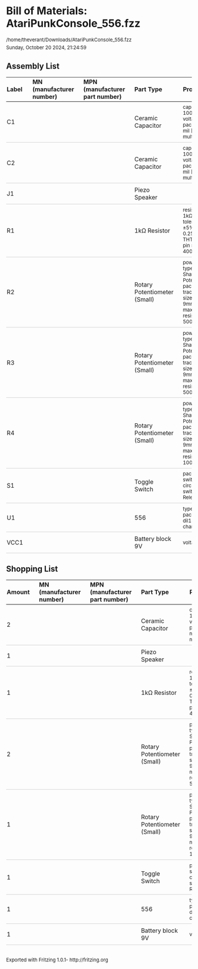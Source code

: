 <!DOCTYPE html PUBLIC "-//W3C//DTD XHTML 1.0 Transitional//EN" "http://www.w3.org/TR/xhtml1/DTD/xhtml1-transitional.dtd">
<html xmlns="http://www.w3.org/1999/xhtml">
<head>
<meta http-equiv="Content-Type" content="text/html; charset=utf-8" />
<title>Fritzing Bill of Materials</title>
<style type="text/css">
.meta {
	font-size: small;
	margin: 0.4em 0;
}
table {
	border-collapse: collapse;
}
th {
	font-weight: bold;
	text-align: left;
	border-bottom: 1px solid black;
	padding: 0.1em 1.5em 0.2em 0.1em;
}
td {
	border-bottom: 1px solid #CCC;
	padding: 0.5em 1.5em 0.5em 0.1em;
}
.props {
	font-size: smaller;
}
</style>
</head>

<body>
<h1>Bill of Materials: AtariPunkConsole_556.fzz</h1>
<p class="meta">/home/theverant/Downloads/AtariPunkConsole_556.fzz</p>
<p class="meta">Sunday, October 20 2024, 21:24:59</p>

<h2>Assembly List</h2>
<table>

  <thead>
   <tr>
    <th>Label</th>
    <th>MN (manufacturer number)</th>
    <th>MPN (manufacturer part number)</th>
    <th>Part Type</th>
    <th>Properties</th>
    </tr>
  </thead>
  <tbody>
  <tr>
    <td>C1</td>
    <td></td>
    <td></td>
    <td>Ceramic Capacitor</td>
    <td class="props">capacitance 100nF; voltage 35V; package 100 mil [THT, multilayer]</td>
</tr>
<tr>
    <td>C2</td>
    <td></td>
    <td></td>
    <td>Ceramic Capacitor</td>
    <td class="props">capacitance 100nF; voltage 35V; package 100 mil [THT, multilayer]</td>
</tr>
<tr>
    <td>J1</td>
    <td></td>
    <td></td>
    <td>Piezo Speaker</td>
    <td class="props"></td>
</tr>
<tr>
    <td>R1</td>
    <td></td>
    <td></td>
    <td>1kΩ Resistor</td>
    <td class="props">resistance 1kΩ; tolerance ±5%; power 0.25; package THT; bands 4; pin spacing 400 mil</td>
</tr>
<tr>
    <td>R2</td>
    <td></td>
    <td></td>
    <td>Rotary Potentiometer (Small)</td>
    <td class="props">power 0.5W; type Rotary Shaft Potentiometer; package THT; track Linear; size Rotary - 9mm; maximum resistance 500kΩ</td>
</tr>
<tr>
    <td>R3</td>
    <td></td>
    <td></td>
    <td>Rotary Potentiometer (Small)</td>
    <td class="props">power 0.5W; type Rotary Shaft Potentiometer; package THT; track Linear; size Rotary - 9mm; maximum resistance 500kΩ</td>
</tr>
<tr>
    <td>R4</td>
    <td></td>
    <td></td>
    <td>Rotary Potentiometer (Small)</td>
    <td class="props">power 0.5W; type Rotary Shaft Potentiometer; package THT; track Linear; size Rotary - 9mm; maximum resistance 100kΩ</td>
</tr>
<tr>
    <td>S1</td>
    <td></td>
    <td></td>
    <td>Toggle Switch</td>
    <td class="props">package THT; switching circuit SPDT; switch status Released</td>
</tr>
<tr>
    <td>U1</td>
    <td></td>
    <td></td>
    <td>556</td>
    <td class="props">type 556; package dil14; channels Dual</td>
</tr>
<tr>
    <td>VCC1</td>
    <td></td>
    <td></td>
    <td>Battery block 9V</td>
    <td class="props">voltage 9V</td>
</tr>

  </tbody>
</table>
<h2>Shopping List</h2>
<table>
  <thead>
	<tr>
    <th>Amount</th>
    <th>MN (manufacturer number)</th>
    <th>MPN (manufacturer part number)</th>
    <th>Part Type</th>
    <th>Properties</th>
    </tr>
  </thead>
  <tbody>
<tr>
    <td>2</td>
    <td></td>
    <td></td>
    <td>Ceramic Capacitor</td>
    <td class="props">capacitance 100nF; voltage 35V; package 100 mil [THT, multilayer]</td>
</tr>
<tr>
    <td>1</td>
    <td></td>
    <td></td>
    <td>Piezo Speaker</td>
    <td class="props"></td>
</tr>
<tr>
    <td>1</td>
    <td></td>
    <td></td>
    <td>1kΩ Resistor</td>
    <td class="props">resistance 1kΩ; tolerance ±5%; power 0.25; package THT; bands 4; pin spacing 400 mil</td>
</tr>
<tr>
    <td>2</td>
    <td></td>
    <td></td>
    <td>Rotary Potentiometer (Small)</td>
    <td class="props">power 0.5W; type Rotary Shaft Potentiometer; package THT; track Linear; size Rotary - 9mm; maximum resistance 500kΩ</td>
</tr>
<tr>
    <td>1</td>
    <td></td>
    <td></td>
    <td>Rotary Potentiometer (Small)</td>
    <td class="props">power 0.5W; type Rotary Shaft Potentiometer; package THT; track Linear; size Rotary - 9mm; maximum resistance 100kΩ</td>
</tr>
<tr>
    <td>1</td>
    <td></td>
    <td></td>
    <td>Toggle Switch</td>
    <td class="props">package THT; switching circuit SPDT; switch status Released</td>
</tr>
<tr>
    <td>1</td>
    <td></td>
    <td></td>
    <td>556</td>
    <td class="props">type 556; package dil14; channels Dual</td>
</tr>
<tr>
    <td>1</td>
    <td></td>
    <td></td>
    <td>Battery block 9V</td>
    <td class="props">voltage 9V</td>
</tr>

  </tbody>
</table>
<p class="meta"><br/>Exported with Fritzing 1.0.1- http://fritzing.org</p>
</body>
</html>
